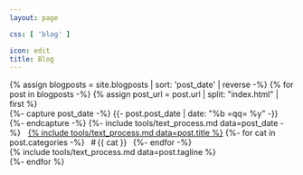 ```yaml
---
layout: page

css: [ 'blog' ]

icon: edit
title: Blog
---
```


<div class='container'>
{% assign blogposts = site.blogposts | sort: 'post_date' | reverse -%}
{% for post in blogposts -%}
  {% assign post_url = post.url | split: "index.html" | first %}
  <div class='post'>
    <span class='date heading'>
      {%- capture post_date -%}
        {{- post.post_date | date: "%b =qq= %y" -}}
      {%- endcapture -%}
      {%- include tools/text_process.md data=post_date -%}
      &thinsp;<i class='fas fa-fw fa-sm fa-chevron-right'></i>
    </span>
    <i class='fas fa-sm fa-fw fa-{{ post.icon }}'></i>
    &thinsp;<a href='{{ post_url }}'>{% include tools/text_process.md data=post.title %}</a>
    <span class='categories visible-at-medium'>
    {%- for cat in post.categories -%}
      <span class='cat'>&ensp;#&thinsp;{{ cat }}&ensp;</span>
    {%- endfor -%}
    </span>
    <br>
    <div class='tagline'>
      {% include tools/text_process.md data=post.tagline %}
    </div>
  </div>
{%- endfor %}
</div>